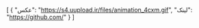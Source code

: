 [
  {
    "عکس": "https://s4.uupload.ir/files/animation_4cxm.gif",
    "لینک": "https://github.com/"
  }
]
